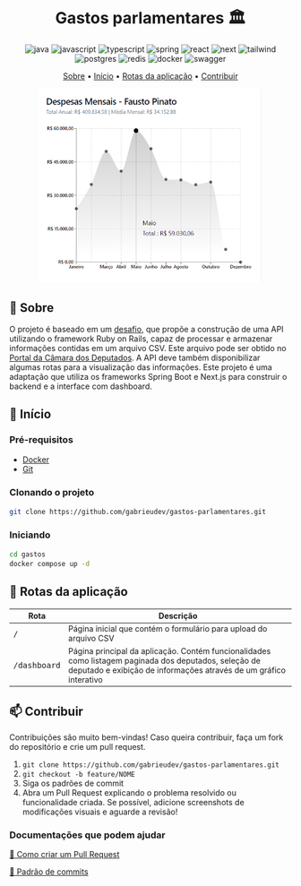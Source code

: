<h1 align="center" style="font-weight: bold;">Gastos parlamentares 🏛️</h1>

<p align="center">
    <img src="https://img.shields.io/badge/java-%23ED8B00.svg?style=for-the-badge&logo=openjdk&logoColor=white" alt="java"/>
    <img src="https://img.shields.io/badge/Javascript-000?style=for-the-badge&logo=javascript" alt="javascript"/>
    <img src="https://img.shields.io/badge/typescript-D4FAFF?style=for-the-badge&logo=typescript" alt="typescript"/>
    <img src="https://img.shields.io/badge/spring-%236DB33F.svg?style=for-the-badge&logo=spring&logoColor=white" alt="spring"/>
    <img src="https://img.shields.io/badge/React-005CFE?style=for-the-badge&logo=react" alt="react"/>
    <img src="https://img.shields.io/badge/Next-black?style=for-the-badge&logo=next.js&logoColor=white" alt="next"/>
    <img src="https://img.shields.io/badge/tailwindcss-%2338B2AC.svg?style=for-the-badge&logo=tailwind-css&logoColor=white" alt="tailwind"/>
    <img src="https://img.shields.io/badge/postgres-%23316192.svg?style=for-the-badge&logo=postgresql&logoColor=white" alt="postgres"/>
    <img src="https://img.shields.io/badge/redis-%23DD0031.svg?style=for-the-badge&logo=redis&logoColor=white" alt="redis"/>
    <img src="https://img.shields.io/badge/docker-%230db7ed.svg?style=for-the-badge&logo=docker&logoColor=white" alt="docker"/>
    <img src="https://img.shields.io/badge/-Swagger-%23Clojure?style=for-the-badge&logo=swagger&logoColor=white" alt="swagger"/>
</p>

<p align="center">
 <a href="#sobre">Sobre</a> • 
 <a href="#inicio">Início</a> • 
  <a href="#rotas">Rotas da aplicação</a> • 
 <a href="#contribuir">Contribuir</a>
</p>

<p align="center">
    <img src="./docs/images/grafico.png" alt="Imagem Exemplo" width="400px">
</p>

<h2 id="sobre">📌 Sobre</h2>

O projeto é baseado em um [desafio](https://github.com/agendaedu/desafio-backend?tab=readme-ov-file), que propõe a construção de uma API utilizando o framework Ruby on Rails, capaz de processar e armazenar informações contidas em um arquivo CSV. Este arquivo pode ser obtido no [Portal da Câmara dos Deputados](https://dadosabertos.camara.leg.br/swagger/api.html?tab=staticfile#staticfile). A API deve também disponibilizar algumas rotas para a visualização das informações. Este projeto é uma adaptação que utiliza os frameworks Spring Boot e Next.js para construir o backend e a interface com dashboard.

<h2 id="inicio">🚀 Início</h2>

<h3>Pré-requisitos</h3>

- [Docker](https://www.docker.com/get-started/)
- [Git](https://git-scm.com/downloads)

<h3>Clonando o projeto</h3>

```bash
git clone https://github.com/gabrieudev/gastos-parlamentares.git
```

<h3>Iniciando</h3>

```bash
cd gastos
docker compose up -d
```

<h2 id="rotas">📍 Rotas da aplicação</h2>

| Rota                  | Descrição                                                                                                                                                                  |
| --------------------- | -------------------------------------------------------------------------------------------------------------------------------------------------------------------------- |
| <kbd>/</kbd>          | Página inicial que contém o formulário para upload do arquivo CSV                                                                                                          |
| <kbd>/dashboard</kbd> | Página principal da aplicação. Contém funcionalidades como listagem paginada dos deputados, seleção de deputado e exibição de informações através de um gráfico interativo |

<h2 id="contribuir">📫 Contribuir</h2>

Contribuições são muito bem-vindas! Caso queira contribuir, faça um fork do repositório e crie um pull request.

1. `git clone https://github.com/gabrieudev/gastos-parlamentares.git`
2. `git checkout -b feature/NOME`
3. Siga os padrões de commit
4. Abra um Pull Request explicando o problema resolvido ou funcionalidade criada. Se possível, adicione screenshots de modificações visuais e aguarde a revisão!

<h3>Documentações que podem ajudar</h3>

[📝 Como criar um Pull Request](https://www.atlassian.com/br/git/tutorials/making-a-pull-request)

[💾 Padrão de commits](https://gist.github.com/joshbuchea/6f47e86d2510bce28f8e7f42ae84c716)

